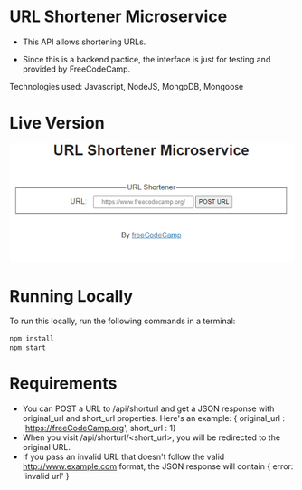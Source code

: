 # URL Shortener Microservice

- This API allows shortening URLs.

- Since this is a backend pactice, the interface is just for testing and provided by FreeCodeCamp.

Technologies used: Javascript, NodeJS, MongoDB, Mongoose

# Live Version

![image](./images/preview.png)

# Running Locally

To run this locally, run the following commands in a terminal:

```
npm install
npm start
```

# Requirements

- You can POST a URL to /api/shorturl and get a JSON response with original_url and short_url properties. Here's an example: { original_url : 'https://freeCodeCamp.org', short_url : 1}
- When you visit /api/shorturl/<short_url>, you will be redirected to the original URL.
- If you pass an invalid URL that doesn't follow the valid http://www.example.com format, the JSON response will contain { error: 'invalid url' }